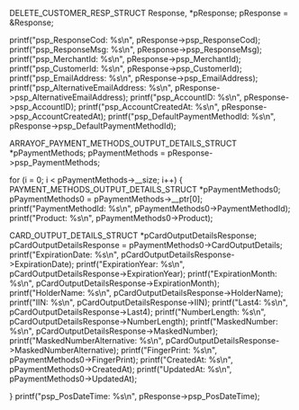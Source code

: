 DELETE_CUSTOMER_RESP_STRUCT Response, *pResponse;
pResponse = &Response;

printf("psp_ResponseCod: %s\n", pResponse->psp_ResponseCod);
printf("psp_ResponseMsg: %s\n", pResponse->psp_ResponseMsg);
printf("psp_MerchantId: %s\n", pResponse->psp_MerchantId);
printf("psp_CustomerId: %s\n", pResponse->psp_CustomerId);
printf("psp_EmailAddress: %s\n", pResponse->psp_EmailAddress);
printf("psp_AlternativeEmailAddress: %s\n", pResponse->psp_AlternativeEmailAddress);
printf("psp_AccountID: %s\n", pResponse->psp_AccountID);
printf("psp_AccountCreatedAt: %s\n", pResponse->psp_AccountCreatedAt);
printf("psp_DefaultPaymentMethodId: %s\n", pResponse->psp_DefaultPaymentMethodId);

ARRAYOF_PAYMENT_METHODS_OUTPUT_DETAILS_STRUCT *pPaymentMethods;
pPaymentMethods = pResponse->psp_PaymentMethods;

for (i = 0; i < pPaymentMethods->__size; i++) {
PAYMENT_METHODS_OUTPUT_DETAILS_STRUCT *pPaymentMethods0;
pPaymentMethods0 = pPaymentMethods->__ptr[0];
printf("PaymentMethodId: %s\n", pPaymentMethods0->PaymentMethodId);
printf("Product: %s\n", pPaymentMethods0->Product);

CARD_OUTPUT_DETAILS_STRUCT *pCardOutputDetailsResponse;
pCardOutputDetailsResponse = pPaymentMethods0->CardOutputDetails;
printf("ExpirationDate: %s\n", pCardOutputDetailsResponse->ExpirationDate);
printf("ExpirationYear: %s\n", pCardOutputDetailsResponse->ExpirationYear);
printf("ExpirationMonth: %s\n", pCardOutputDetailsResponse->ExpirationMonth);
printf("HolderName: %s\n", pCardOutputDetailsResponse->HolderName);
printf("IIN: %s\n", pCardOutputDetailsResponse->IIN);
printf("Last4: %s\n", pCardOutputDetailsResponse->Last4);
printf("NumberLength: %s\n", pCardOutputDetailsResponse->NumberLength);
printf("MaskedNumber: %s\n", pCardOutputDetailsResponse->MaskedNumber);
printf("MaskedNumberAlternative: %s\n", pCardOutputDetailsResponse->MaskedNumberAlternative);
printf("FingerPrint: %s\n", pPaymentMethods0->FingerPrint);
printf("CreatedAt: %s\n", pPaymentMethods0->CreatedAt);
printf("UpdatedAt: %s\n", pPaymentMethods0->UpdatedAt);

}
printf("psp_PosDateTime: %s\n", pResponse->psp_PosDateTime);
